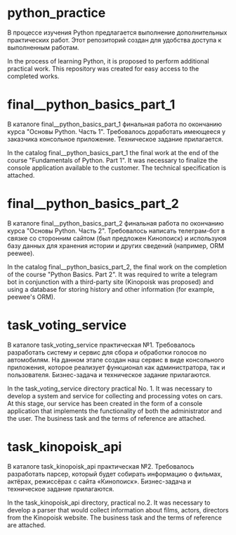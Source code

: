 # python_practice

В процессе изучения Python предлагается выполнение дополнительных практических 
работ. Этот репозиторий создан для удобства доступа к выполненным работам. 

In the process of learning Python, it is proposed to perform additional 
practical work. This repository was created for easy access to the completed 
works.


# final__python_basics_part_1

В каталоге final__python_basics_part_1 финальная работа по окончанию курса 
"Основы Python. Часть 1". Требовалось доработать имеющееся у заказчика 
консольное приложение. Техническое задание прилагается.

In the catalog final__python_basics_part_1 the final work at the end of the 
course "Fundamentals of Python. Part 1". It was necessary to finalize the 
console application available to the customer. The technical specification 
is attached.


# final__python_basics_part_2

В каталоге final__python_basics_part_2 финальная работа по окончанию курса
"Основы Python. Часть 2". Требовалось написать телеграм-бот в связке со 
сторонним сайтом (был предложен Кинопоиск) и используюя базу данных для 
хранения истории и других сведений (например, ORM peewee).

In the catalog final__python_basics_part_2, the final work on the completion 
of the course "Python Basics. Part 2". It was required to write a telegram 
bot in conjunction with a third-party site (Kinopoisk was proposed) and 
using a database for storing history and other information (for example, 
peewee's ORM).


# task_voting_service

В каталоге task_voting_service практическая №1. Требовалось разработать 
систему и сервис для сбора и обработки голосов по автомобилям. На данном 
этапе создан наш сервис в виде консольного приложения, которое реализует 
функционал как администратора, так и пользователя. Бизнес-задача и техническое 
задание прилагаются.

In the task_voting_service directory practical No. 1. It was necessary to 
develop a system and service for collecting and processing votes on cars. At 
this stage, our service has been created in the form of a console application 
that implements the functionality of both the administrator and the user. The 
business task and the terms of reference are attached.


# task_kinopoisk_api

В каталоге task_kinopoisk_api практическая №2. Требовалось разработать парсер, 
который будет собирать информацию о фильмах, актёрах, режиссёрах с сайта 
«Кинопоиск». Бизнес-задача и техническое задание прилагаются.

In the task_kinopoisk_api directory, practical no.2. It was necessary to 
develop a parser that would collect information about films, actors, directors 
from the Kinopoisk website. The business task and the terms of reference are 
attached.
